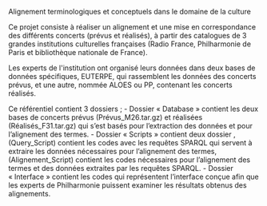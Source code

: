 Alignement terminologiques et conceptuels dans le domaine de la culture


Ce projet consiste à réaliser un alignement et une mise en correspondance des différents concerts (prévus et réalisés), à partir des catalogues de 3 grandes institutions culturelles françaises (Radio France, Philharmonie de Paris et bibliothèque nationale de France).

Les experts de l'institution ont organisé leurs données dans deux bases de données spécifiques, EUTERPE, qui rassemblent les données des concerts prévus, et une autre, nommée ALOES ou PP, contenant les concerts réalisés.



Ce référentiel contient 3 dossiers ; 
	- Dossier « Database » contient les deux bases de concerts prévus (Prévus_M26.tar.gz) et réalisées (Réalisés_F31.tar.gz) qui s’est basés pour l’extraction des données et pour l’alignement des termes.
	- Dossier « Scripts » contient deux dossier , (Query_Script) contient les codes avec les requêtes SPARQL qui servent à extraire les données nécessaires pour l’alignement des termes,
(Alignement_Script) contient les codes nécessaires pour l’alignement des termes et des données extraites par les requêtes SPARQL. 
	- Dossier « Interface » contient les codes qui représentent l’interface conçue afin que les experts de Philharmonie puissent examiner les résultats obtenus des alignements.
